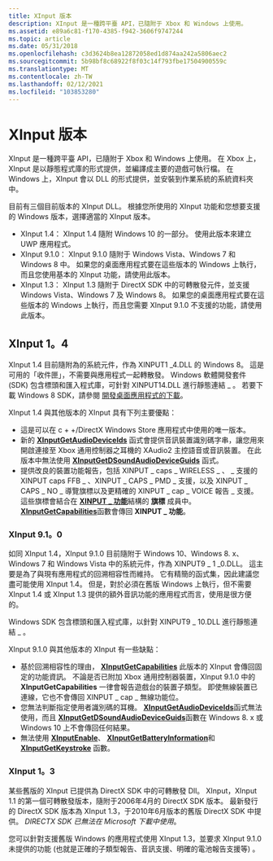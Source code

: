 ```yaml
---
title: XInput 版本
description: XInput 是一種跨平臺 API，已隨附于 Xbox 和 Windows 上使用。
ms.assetid: e89a6c81-f170-4385-f942-3606f9747244
ms.topic: article
ms.date: 05/31/2018
ms.openlocfilehash: c3d3624b8ea12872058ed1d874aa242a5806aec2
ms.sourcegitcommit: 5b98bf8c68922f8f03c14f793fbe17504900559c
ms.translationtype: MT
ms.contentlocale: zh-TW
ms.lasthandoff: 02/12/2021
ms.locfileid: "103853280"
---
```

# <a name="xinput-versions"></a>XInput 版本

XInput 是一種跨平臺 API，已隨附于 Xbox 和 Windows 上使用。 在 Xbox 上，XInput 是以靜態程式庫的形式提供，並編譯成主要的遊戲可執行檔。 在 Windows 上，XInput 會以 DLL 的形式提供，並安裝到作業系統的系統資料夾中。

目前有三個目前版本的 XInput DLL。 根據您所使用的 XInput 功能和您想要支援的 Windows 版本，選擇適當的 XInput 版本。

- XInput 1.4： XInput 1.4 隨附 Windows 10 的一部分。 使用此版本來建立 UWP 應用程式。
- XInput 9.1.0： XInput 9.1.0 隨附于 Windows Vista、Windows 7 和 Windows 8 中。 如果您的桌面應用程式要在這些版本的 Windows 上執行，而且您使用基本的 XInput 功能，請使用此版本。
- XInput 1.3： XInput 1.3 隨附于 DirectX SDK 中的可轉散發元件，並支援 Windows Vista、Windows 7 及 Windows 8。 如果您的桌面應用程式要在這些版本的 Windows 上執行，而且您需要 XInput 9.1.0 不支援的功能，請使用此版本。

## <a name="xinput-14"></a>XInput 1。4

XInput 1.4 目前隨附為的系統元件，作為 XINPUT1 \_4.DLL 的 Windows 8。 這是可用的「收件匣」，不需要與應用程式一起轉散發。 Windows 軟體開發套件 (SDK) 包含標頭和匯入程式庫，可針對 XINPUT14.DLL 進行靜態連結 \_ 。 若要下載 Windows 8 SDK，請參閱 [開發桌面應用程式的下載](https://developer.microsoft.com/windows/downloads/)。

XInput 1.4 與其他版本的 XInput 具有下列主要優點：

-   這是可以在 c + +/DirectX Windows Store 應用程式中使用的唯一版本。
-   新的 [**XInputGetAudioDeviceIds**](/windows/desktop/api/XInput/nf-xinput-xinputgetaudiodeviceids) 函式會提供音訊裝置識別碼字串，讓您用來開啟連接至 Xbox 通用控制器之耳機的 XAudio2 主控語音或音訊裝置。 在此版本中無法使用 [**XInputGetDSoundAudioDeviceGuids**](/windows/desktop/api/XInput/nf-xinput-xinputgetdsoundaudiodeviceguids) 函式。
-   提供改良的裝置功能報告，包括 XINPUT \_ caps \_ WIRELESS \_ 、 \_ 支援的 XINPUT caps FFB \_ 、XINPUT \_ CAPS \_ PMD \_ 支援，以及 XINPUT \_ CAPS \_ NO \_ 導覽旗標以及更精確的 XINPUT \_ cap \_ VOICE 報告 \_ 支援。 這些旗標會結合在 [**XINPUT \_ 功能**](/windows/desktop/api/XInput/ns-xinput-xinput_capabilities)結構的 **旗標** 成員中。 [**XInputGetCapabilities**](/windows/desktop/api/XInput/nf-xinput-xinputgetcapabilities)函數會傳回 **XINPUT \_ 功能**。

### <a name="xinput-910"></a>XInput 9.1。0

如同 XInput 1.4，XInput 9.1.0 目前隨附于 Windows 10、Windows 8. x、Windows 7 和 Windows Vista 中的系統元件，作為 XINPUT9 \_ 1 \_0.DLL。 這主要是為了與現有應用程式的回溯相容性而維持。 它有精簡的函式集，因此建議您盡可能使用 XInput 1.4。 但是，對於必須在舊版 Windows 上執行，但不需要 XInput 1.4 或 XInput 1.3 提供的額外音訊功能的應用程式而言，使用是很方便的。

Windows SDK 包含標頭和匯入程式庫，以針對 XINPUT9 \_ 10.DLL 進行靜態連結 \_ 。

XInput 9.1.0 與其他版本的 XInput 有一些缺點：

-   基於回溯相容性的理由， [**XInputGetCapabilities**](/windows/desktop/api/XInput/nf-xinput-xinputgetcapabilities) 此版本的 XInput 會傳回固定的功能資訊。 不論是否已附加 Xbox 通用控制器裝置，XInput 9.1.0 中的 **XInputGetCapabilities** 一律會報告遊戲台的裝置子類型。 即使無線裝置已連線，它也不會傳回 XINPUT \_ cap \_ 無線功能位。
-   您無法判斷指定使用者識別碼的耳機。 [**XInputGetAudioDeviceIds**](/windows/desktop/api/XInput/nf-xinput-xinputgetaudiodeviceids)函式無法使用，而且 [**XInputGetDSoundAudioDeviceGuids**](/windows/desktop/api/XInput/nf-xinput-xinputgetdsoundaudiodeviceguids)函數在 Windows 8. x 或 Windows 10 上不會傳回任何結果。
-   無法使用 [**XInputEnable**](/windows/desktop/api/XInput/nf-xinput-xinputenable)、 [**XInputGetBatteryInformation**](/windows/desktop/api/XInput/nf-xinput-xinputgetbatteryinformation)和 [**XInputGetKeystroke**](/windows/desktop/api/XInput/nf-xinput-xinputgetkeystroke) 函數。

### <a name="xinput-13"></a>XInput 1。3

某些舊版的 XInput 已提供為 DirectX SDK 中的可轉散發 Dll。 XInput，XInput 1.1 的第一個可轉散發版本，隨附于2006年4月的 DirectX SDK 版本。 最新發行的 DirectX SDK 版本為 XInput 1.3，于2010年6月版本的舊版 DirectX SDK 中提供。 *DIRECTX SDK 已無法在 Microsoft 下載中使用*。

您可以針對支援舊版 Windows 的應用程式使用 XInput 1.3，並要求 XInput 9.1.0 未提供的功能 (也就是正確的子類型報告、音訊支援、明確的電池報告支援等) 。
